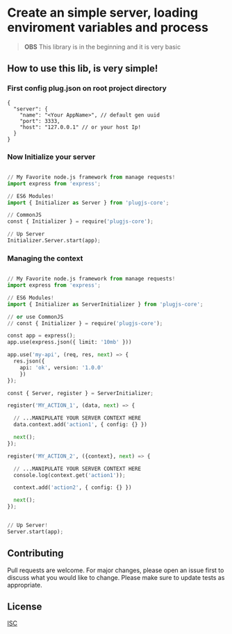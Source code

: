 # Create an simple server, loading enviroment variables and process

> **OBS** This library is in the beginning and it is very basic

## How to use this lib, is very simple!

### First config **plug.json** on root project directory
``` 
{
  "server": {
    "name": "<Your AppName>", // default gen uuid
    "port": 3333,
    "host": "127.0.0.1" // or your host Ip!
  }
}
```

### Now Initialize your server
```python

// My Favorite node.js framework from manage requests!
import express from 'express';

// ES6 Modules!
import { Initializer as Server } from 'plugjs-core';

// CommonJS
const { Initializer } = require('plugjs-core');

// Up Server
Initializer.Server.start(app);

```


### Managing the context

```python

// My Favorite node.js framework from manage requests!
import express from 'express';

// ES6 Modules!
import { Initializer as ServerInitializer } from 'plugjs-core';

// or use CommonJS
// const { Initializer } = require('plugjs-core');

const app = express();
app.use(express.json({ limit: '10mb' }))

app.use('my-api', (req, res, next) => {
  res.json({ 
    api: 'ok', version: '1.0.0' 
    })
});

const { Server, register } = ServerInitializer;

register('MY_ACTION_1', (data, next) => {

  // ...MANIPULATE YOUR SERVER CONTEXT HERE
  data.context.add('action1', { config: {} })

  next();
});

register('MY_ACTION_2', ({context}, next) => {

  // ...MANIPULATE YOUR SERVER CONTEXT HERE
  console.log(context.get('action1'));

  context.add('action2', { config: {} })

  next();
});


// Up Server!
Server.start(app);

```


## Contributing
Pull requests are welcome. For major changes, please open an issue first to discuss what you would like to change.
Please make sure to update tests as appropriate.

## License
[ISC](https://choosealicense.com/licenses/isc/)